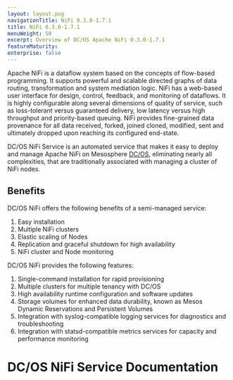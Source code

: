 ```yaml
---
layout: layout.pug
navigationTitle: NiFi 0.3.0-1.7.1
title: NiFi 0.3.0-1.7.1
menuWeight: 50
excerpt: Overview of DC/OS Apache NiFi 0.3.0-1.7.1
featureMaturity:
enterprise: false
---
```


Apache NiFi is a dataflow system based on the concepts of flow-based programming. It supports powerful and scalable directed graphs of data routing, transformation and system mediation logic. NiFi has a web-based user interface for design, control, feedback, and monitoring of dataflows. It is highly configurable along several dimensions of quality of service, such as loss-tolerant versus guaranteed delivery, low latency versus high throughput and priority-based queuing. NiFi provides fine-grained data provenance for all data received, forked, joined cloned, modified, sent and ultimately dropped upon reaching its configured end-state.

DC/OS NiFi Service is an automated service that makes it easy to deploy and manage Apache NiFi on Mesosphere [DC/OS](https://mesosphere.com/product/), eliminating nearly all complexities, that are traditionally associated with managing a cluster of NiFi nodes.

## Benefits
DC/OS NiFi  offers the following benefits of a semi-managed service:

1. Easy installation
2. Multiple NiFi clusters
3. Elastic scaling of Nodes
4. Replication and graceful shutdown for high availability
5. NiFi cluster and Node monitoring



DC/OS NiFi  provides the following features:

1. Single-command installation for rapid provisioning
2. Multiple clusters for multiple tenancy with DC/OS
3. High availability runtime configuration and software updates
3. Storage volumes for enhanced data durability, known as Mesos Dynamic Reservations and Persistent Volumes
5. Integration with syslog-compatible logging services for diagnostics and troubleshooting
6. Integration with statsd-compatible metrics services for capacity and performance monitoring



# DC/OS NiFi Service Documentation
